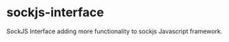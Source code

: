 sockjs-interface
================

SockJS Interface adding more functionality to sockjs Javascript framework.